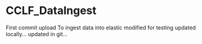 # CCLF_DataIngest
First commit upload
To ingest data into elastic
modified for testing
updated locally...
updated in git...
